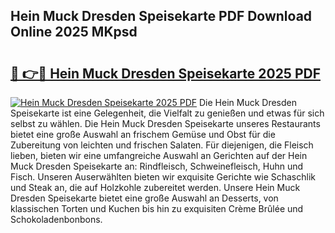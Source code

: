 ## Hein Muck Dresden Speisekarte PDF Download Online 2025 MKpsd

# <h2><a href="http://gcbtmd.nevu.top/?p=Hein+Muck+Dresden+Speisekarte">🔗 👉🔴 Hein Muck Dresden Speisekarte 2025 PDF</a></h2>

[![Hein Muck Dresden Speisekarte 2025 PDF](https://i.imgur.com/dBaPXMq.png)](http://gcbtmd.nevu.top/?p=Hein+Muck+Dresden+Speisekarte)
Die Hein Muck Dresden Speisekarte ist eine Gelegenheit, die Vielfalt zu genießen und etwas für sich selbst zu wählen. Die Hein Muck Dresden Speisekarte unseres Restaurants bietet eine große Auswahl an frischem Gemüse und Obst für die Zubereitung von leichten und frischen Salaten. Für diejenigen, die Fleisch lieben, bieten wir eine umfangreiche Auswahl an Gerichten auf der Hein Muck Dresden Speisekarte an: Rindfleisch, Schweinefleisch, Huhn und Fisch. Unseren Auserwählten bieten wir exquisite Gerichte wie Schaschlik und Steak an, die auf Holzkohle zubereitet werden. Unsere Hein Muck Dresden Speisekarte bietet eine große Auswahl an Desserts, von klassischen Torten und Kuchen bis hin zu exquisiten Crème Brûlée und Schokoladenbonbons.
